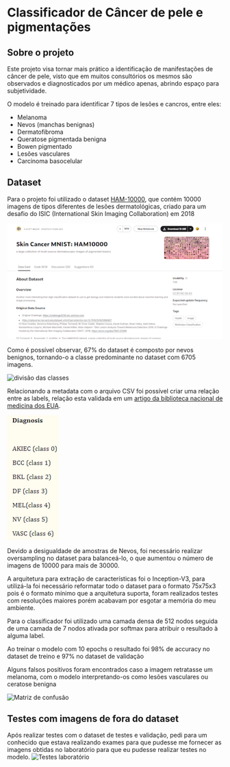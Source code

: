 # Classificador de Câncer de pele e pigmentações

## Sobre o projeto

Este projeto visa tornar mais prático a identificação de manifestações de câncer de pele, visto que em muitos consultórios os mesmos são observados e diagnosticados por um médico apenas, abrindo espaço para subjetividade.

O modelo é treinado para identificar 7 tipos de lesões e cancros, entre eles:

- Melanoma
- Nevos (manchas benignas)
- Dermatofibroma
- Queratose pigmentada benigna
- Bowen pigmentado
- Lesões vasculares
- Carcinoma basocelular


## Dataset

Para o projeto foi utilizado o dataset [HAM-10000](https://www.kaggle.com/datasets/kmader/skin-cancer-mnist-ham10000), que contém 10000 imagens de tipos diferentes de lesões dermatológicas, criado para um desafio do ISIC (International Skin Imaging Collaboration) em 2018

![dataset kaggle](https://github.com/LuizNagatani/Skin-cancer-classifier/blob/main/Imagens%20Readme/dataset%20kaggle.png)

Como é possível observar, 67% do dataset é composto por nevos benignos, tornando-o a classe predominante no dataset com 6705 imagens.

![divisão das classes](https://github.com/LuizNagatani/Skin-cancer-classifier/blob/main/Imagens%20Readme/divis%C3%A3o%20das%20classes.png)

Relacionando a metadata com o arquivo CSV foi possível criar uma relação entre as labels, relação esta validada em um [artigo da biblioteca nacional de medicina dos EUA](https://www.ncbi.nlm.nih.gov/pmc/articles/PMC7445643/).

![definição das labels](https://github.com/LuizNagatani/Skin-cancer-classifier/blob/main/Imagens%20Readme/defini%C3%A7%C3%A3o%20das%20labels.png)

Devido a desigualdade de amostras de Nevos, foi necessário realizar oversampling no dataset para balanceá-lo, o que aumentou o número de imagens de 10000 para mais de 30000.

A arquitetura para extração de características foi o Inception-V3, para utilizá-la foi necessário reformatar todo o dataset para o formato 75x75x3 pois é o formato mínimo que a arquitetura suporta, foram realizados testes com resoluções maiores porém acabavam por esgotar a memória do meu ambiente.

Para o classificador foi utilizado uma camada densa de 512 nodos seguida de uma camada de 7 nodos ativada por softmax para atribuir o resultado à alguma label.

Ao treinar o modelo com 10 epochs o resultado foi 98% de accuracy no dataset de treino e 97% no dataset de validação

Alguns falsos positivos foram encontrados caso a imagem retratasse um melanoma, com o modelo interpretando-os como lesões vasculares ou ceratose benigna

![Matriz de confusão](https://github.com/LuizNagatani/Skin-cancer-classifier/blob/main/Imagens%20Readme/matriz%20de%20confus%C3%A3o.png)

## Testes com imagens de fora do dataset

Após realizar testes com o dataset de testes e validação, pedi para um conhecido que estava realizando exames para que pudesse me fornecer as imagens obtidas no laboratório para que eu pudesse realizar testes no modelo.
![Testes laboratório](https://github.com/LuizNagatani/Skin-cancer-classifier/blob/main/Imagens%20Readme/testes%20laborat%C3%B3rio.png)
